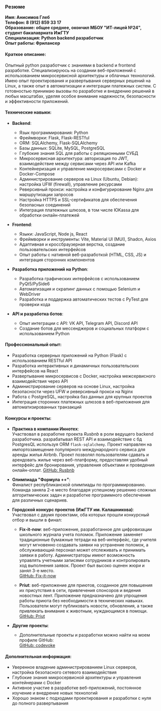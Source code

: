 ### Резюме

**Имя: Анисимов Глеб**  
**Телефон: 8 (912) 859 33 17**  
**Образование: общее среднее, окончил МБОУ "ИТ-лицей №24", студент бакалавриата ИжГТУ**  
**Специализация: Python backend разработчик**    
**Опыт работы: Фрилансер**  

#### Краткое описание:
Опытный python разработчик с знаниями в backend и frontend разработке. Специализируюсь на создании веб-приложений с использованием микросервисной архитектуры и облачных технологий. Имею опыт проектирования и развертывания серверных решений на Linux, а также опыт в автоматизации и интеграции платежных систем. С готовностью принимаю вызовы по разработке и внедрению решений в любых масштабах, уделяя особое внимание надежности, безопасности и эффективности приложений.

#### Технические навыки:

- **Backend**:  
  - Язык программирования: Python  
  - Фреймворки: Flask, Flask-RESTful  
  - ORM: SQLAlchemy, Flask-SQLAlchemy  
  - Базы данных: SQLite, MySQL, PostgreSQL  
  - Глубокие знания SQL для работы с реляционными СУБД  
  - Микросервисная архитектура: авторизация по JWT, взаимодействие между сервисами через API или Kafka  
  - Контейнеризация и управление микросервисами с Docker и Docker-Compose  
  - Администрирование серверов на Linux (Ubuntu, Debian): настройка UFW (firewall), управление ресурсами  
  - Реверсивный прокси: настройка и конфигурирование Nginx для маршрутизации запросов  
  - Настройка HTTPS и SSL-сертификатов для обеспечения безопасных соединений  
  - Интеграция платежных шлюзов, в том числе ЮKassa для обработки онлайн-платежей

- **Frontend**:  
  - Языки: JavaScript, Node js, React
  - Фреймворки и инструменты: Vite, Material UI (MUI), Shadcn, Axios  
  - Адаптивная и кроссбраузерная верстка, создание пользовательских интерфейсов  
  - Опыт работы с нативной веб-разработкой (HTML, CSS, JS) и интеграция сторонних компонентов  

- **Разработка приложений на Python**:  
  - Разработка графических интерфейсов с использованием PyQt5/PySide6  
  - Автоматизация и скрапинг данных с помощью Selenium и WebDriver  
  - Разработка и поддержка автоматических тестов с PyTest для проверки кода

- **API и разработка ботов**:  
  - Опыт интеграции с API: VK API, Telegram API, Discord API  
  - Создание ботов для мессенджеров и социальных платформ с использованием Python  

#### Профессиональный опыт:

- Разработка серверных приложений на Python (Flask) с использованием RESTful API  
- Разработка интерактивных и динамичных пользовательских интерфейсов на React  
- Развертывание микросервисов с Docker, настройка межсервисного взаимодействия через API  
- Администрирование серверов на основе Linux, настройка безопасности через UFW и реверсивный прокси на Nginx  
- Работа с PostgreSQL, настройка баз данных для крупных проектов  
- Интеграция сторонних платежных шлюзов в веб-приложения для автоматизированных транзакций

#### Конкурсы и проекты:

- **Практика в компании Иннотех**:  
  Участвовал в разработке проекта *Rusbnb* в роли ведущего backend разработчика. разрабатывал REST API и взаимодействие с бд PostgresQL используя ORM `flask-sqlalchemy`. Проект направлен на импортозамещение популярного международного сервиса для аренды жилья Airbnb. Проект позволял пользователям сдавать и арендовать жилье через веб-платформу, предоставляя удобный интерфейс для бронирования, управления объектами и проведения онлайн-оплат. [GitHub: Rusbnb](https://github.com/a4k/rusbnb)

- **Олимпиада "Формула ++"**:  
  Финалист республиканской олимпиады по программированию. Команда заняла 2-е место благодаря успешному решению сложных алгоритмических задач и разработке программного обеспечения для различных сценариев.

- **Городской конкурс проектов (ИжГТУ им. Калашникова)**:  
  Участвовал с двумя проектами, оба которых прошли конкурсный отбор и вышли в финал:

  - **Fix-it-now**: веб-приложение, разработанное для цифровизации школьного журнала учета поломок. Приложение заменяет традиционные бумажные тетради на веб-интерфейс, где учителя могут мгновенно создавать заявки на устранение поломок, а обслуживающий персонал может отслеживать и принимать заявки в работу. Администраторы имеют возможность управлять учетными записями сотрудников и контролировать ход выполнения заявок. Проект был высоко оценен жюри и занял 3-е место.  
    [GitHub: Fix-it-now](https://github.com/codevoke/Fix-it-now)

  - **Priut**: веб-приложение для приютов, созданное для повышения их присутствия в сети, привлечения спонсоров и ведения новостных лент. Приложение предназначено для упрощения работы приюта без необходимости в технических навыках. Пользователи могут публиковать новости, обновления, а также привлекать внимание к животным, нуждающимся в помощи.  
    [GitHub: Priut](https://github.com/codevoke/priut)

- **Другие проекты**:  
  - Дополнительные проекты и разработки можно найти на моем профиле GitHub:  
    [GitHub: codevoke](https://github.com/codevoke)


#### Дополнительная информация:
- Уверенное владение администрированием Linux серверов, настройка безопасного сетевого взаимодействия  
- Глубокие знания микросервисной архитектуры и управления контейнерами с Docker  
- Активное участие в разработке веб-приложений, постоянное изучение и внедрение новых технологий  
- Хорошо знаком с подходами проектирования и разработки с нуля до полного развертывания
